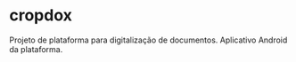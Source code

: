 # cropdox
Projeto de plataforma para digitalização de documentos. Aplicativo Android da plataforma.

